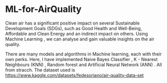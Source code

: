 # ML-for-AirQuality
Clean air has a significant positive impact on several Sustainable Development Goals (SDGs), such as Good Health and Well-Being, Affordable and Clean Energy and an indirect impact on others.  Using Machine Learning , we can analyse and gain valuable insights on the air quality. 

There are many models and algorithms in Machine learning, each with their own perks. Here, I have implemented Naive Bayes Classifier , K - Nearest Neighbours (KNN) , Random forest  and Artificial Neural Network (ANN) . All from stracch.
The dataset used is https://www.kaggle.com/datasets/fedesoriano/air-quality-data-set 


